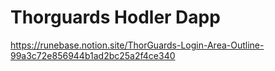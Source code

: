 # Thorguards Hodler Dapp

https://runebase.notion.site/ThorGuards-Login-Area-Outline-99a3c72e856944b1ad2bc25a2f4ce340